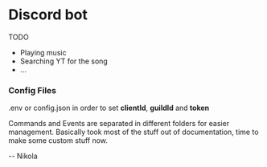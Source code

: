 # Discord bot

TODO
- Playing music
- Searching YT for the song
- ...

### Config Files

.env or config.json in order to set **clientId**, **guildId** and **token**

Commands and Events are separated in different folders for easier management. Basically took most of the stuff out of documentation, time to make some custom stuff now.

-- Nikola

